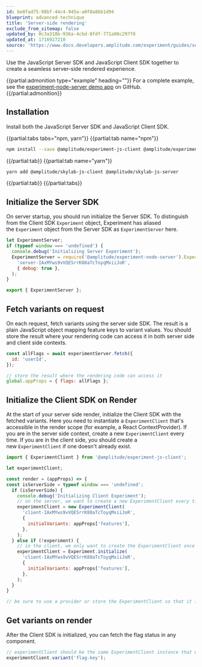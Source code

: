 ```yaml
---
id: be8fad75-98bf-44c4-945a-a0f8a8bb1d94
blueprint: advanced-technique
title: 'Server-side rendering'
exclude_from_sitemap: false
updated_by: 0c3a318b-936a-4cbd-8fdf-771a90c297f0
updated_at: 1716927210
source: 'https://www.docs.developers.amplitude.com/experiment/guides/server-side-rendering/'
---
```

Use the JavaScript Server SDK and JavaScript Client SDK together to create a seamless server-side rendered experience.

{{partial:admonition type="example" heading=""}}
For a complete example, see the [experiment-node-server demo app](https://github.com/amplitude/experiment-node-server/tree/main/packages/ssr-demo) on GitHub.
{{/partial:admonition}}

## Installation

Install both the JavaScript Server SDK and JavaScript Client SDK.

{{partial:tabs tabs="npm, yarn"}}
{{partial:tab name="npm"}}
```bash
npm install --save @amplitude/experiment-js-client @amplitude/experiment-node-server
```
{{/partial:tab}}
{{partial:tab name="yarn"}}
```bash
yarn add @amplitude/skylab-js-client @amplitude/skylab-js-server
```
{{/partial:tab}}
{{/partial:tabs}}

## Initialize the Server SDK

On server startup, you should run initialize the Server SDK. To distinguish from the Client SDK `Experiment` object, Experiment has aliased the `Experiment` object from the Server SDK as `ExperimentServer` here.

```js
let ExperimentServer;
if (typeof window === 'undefined') {
  console.debug('Initializing Server Experiment');
  ExperimentServer = require('@amplitude/experiment-node-server').Experiment.initialize(
    'server-IAxMYws9vVQESrrK88aTcToyqMxiiJoR',
    { debug: true },
  );
}

export { ExperimentServer };
```

## Fetch variants on request

On each request, fetch variants using the server side SDK. The result is a plain JavaScript object mapping feature keys to variant values. You should store the result where your rendering code can access it in both server side and client side contexts.

```js
const allFlags = await experimentServer.fetch({
  id: 'userId',
});

// store the result where the rendering code can access it
global.appProps = { flags: allFlags };
```

## Initialize the Client SDK on Render

At the start of your server side render, initialize the Client SDK with the fetched variants. Here you need to instantiate a `ExperimentClient` that's accessible in the render scope (for example, a React ContextProvider). If you are in the server side context, create a new `ExperimentClient` every time. If you are in the client side, you should create a new `ExperimentClient` if one doesn't already exist.

```js
import { ExperimentClient } from '@amplitude/experiment-js-client';

let experimentClient;

const render = (appProps) => {
const isServerSide = typeof window === 'undefined';
  if (isServerSide) {
    console.debug('Initializing Client Experiment');
    // on the server, we want to create a new ExperimentClient every time
    experimentClient = new ExperimentClient(
      'client-IAxMYws9vVQESrrK88aTcToyqMxiiJoR',
      {
        initialVariants: appProps['features'],
      },
    );
  } else if (!experiment) {
    // in the client, we only want to create the ExperimentClient once
    experimentClient = Experiment.initialize(
      'client-IAxMYws9vVQESrrK88aTcToyqMxiiJoR',
      {
        initialVariants: appProps['features'],
      },
    );
  }
}

// be sure to use a provider or store the ExperimentClient so that it is accessible in the render scope
```

## Get variants on render

After the Client SDK is initialized, you can fetch the flag status in any component.

```js
// experimentClient should be the same ExperimentClient instance that was instantiated in the previous step
experimentClient.variant('flag-key');
```
